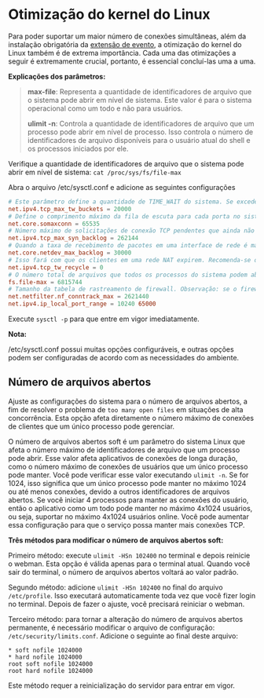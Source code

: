 # Otimização do kernel do Linux

Para poder suportar um maior número de conexões simultâneas, além da instalação obrigatória da [extensão de evento](../install/install.md), a otimização do kernel do Linux também é de extrema importância. Cada uma das otimizações a seguir é extremamente crucial, portanto, é essencial concluí-las uma a uma.

**Explicações dos parâmetros:**

> **max-file**: Representa a quantidade de identificadores de arquivo que o sistema pode abrir em nível de sistema. Este valor é para o sistema operacional como um todo e não para usuários.
> 
> **ulimit -n**: Controla a quantidade de identificadores de arquivo que um processo pode abrir em nível de processo. Isso controla o número de identificadores de arquivo disponíveis para o usuário atual do shell e os processos iniciados por ele.

Verifique a quantidade de identificadores de arquivo que o sistema pode abrir em nível de sistema: `cat /proc/sys/fs/file-max`

Abra o arquivo /etc/sysctl.conf e adicione as seguintes configurações
```conf
# Este parâmetro define a quantidade de TIME_WAIT do sistema. Se exceder o valor padrão, será imediatamente limpo
net.ipv4.tcp_max_tw_buckets = 20000
# Define o comprimento máximo da fila de escuta para cada porta no sistema
net.core.somaxconn = 65535
# Número máximo de solicitações de conexão TCP pendentes que ainda não receberam a confirmação do outro lado
net.ipv4.tcp_max_syn_backlog = 262144
# Quando a taxa de recebimento de pacotes em uma interface de rede é maior do que a taxa na qual o kernel está processando esses pacotes, o número máximo de pacotes que podem ser colocados na fila
net.core.netdev_max_backlog = 30000
# Isso fará com que os clientes em uma rede NAT expirem. Recomenda-se definir como 0. O Linux removeu a configuração tcp_tw_recycle a partir do kernel 4.12. Se ocorrer o erro "No such file or directory", ignore-o
net.ipv4.tcp_tw_recycle = 0
# O número total de arquivos que todos os processos do sistema podem abrir
fs.file-max = 6815744
# Tamanho da tabela de rastreamento de firewall. Observação: se o firewall estiver desativado, poderá ocorrer o erro "net.netfilter.nf_conntrack_max" is an unknown key, que pode ser ignorado
net.netfilter.nf_conntrack_max = 2621440
net.ipv4.ip_local_port_range = 10240 65000
```
Execute `sysctl -p` para que entre em vigor imediatamente.

**Nota:**

/etc/sysctl.conf possui muitas opções configuráveis, e outras opções podem ser configuradas de acordo com as necessidades do ambiente.

## Número de arquivos abertos

Ajuste as configurações do sistema para o número de arquivos abertos, a fim de resolver o problema de ```too many open files``` em situações de alta concorrência. Esta opção afeta diretamente o número máximo de conexões de clientes que um único processo pode gerenciar.

O número de arquivos abertos soft é um parâmetro do sistema Linux que afeta o número máximo de identificadores de arquivo que um processo pode abrir. Esse valor afeta aplicativos de conexões de longa duração, como o número máximo de conexões de usuários que um único processo pode manter. Você pode verificar esse valor executando `ulimit -n`. Se for 1024, isso significa que um único processo pode manter no máximo 1024 ou até menos conexões, devido a outros identificadores de arquivos abertos. Se você iniciar 4 processos para manter as conexões do usuário, então o aplicativo como um todo pode manter no máximo 4x1024 usuários, ou seja, suportar no máximo 4x1024 usuários online. Você pode aumentar essa configuração para que o serviço possa manter mais conexões TCP.

**Três métodos para modificar o número de arquivos abertos soft:**

Primeiro método: execute `ulimit -HSn 102400` no terminal e depois reinicie o webman.
Esta opção é válida apenas para o terminal atual. Quando você sair do terminal, o número de arquivos abertos voltará ao valor padrão.

Segundo método: adicione `ulimit -HSn 102400` no final do arquivo `/etc/profile`. Isso executará automaticamente toda vez que você fizer login no terminal. Depois de fazer o ajuste, você precisará reiniciar o webman.

Terceiro método: para tornar a alteração do número de arquivos abertos permanente, é necessário modificar o arquivo de configuração: `/etc/security/limits.conf`. Adicione o seguinte ao final deste arquivo:

``` 
* soft nofile 1024000
* hard nofile 1024000
root soft nofile 1024000
root hard nofile 1024000
```

Este método requer a reinicialização do servidor para entrar em vigor.
